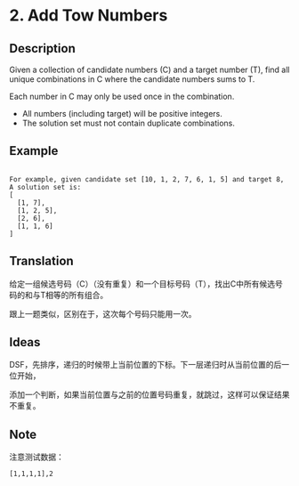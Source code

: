 # 2. Add Tow Numbers
## Description
Given a collection of candidate numbers (C) and a target number (T), find all unique combinations in C where the candidate numbers sums to T.

Each number in C may only be used once in the combination.

+ All numbers (including target) will be positive integers.
+ The solution set must not contain duplicate combinations.
## Example
```$xslt

For example, given candidate set [10, 1, 2, 7, 6, 1, 5] and target 8, 
A solution set is: 
[
  [1, 7],
  [1, 2, 5],
  [2, 6],
  [1, 1, 6]
]

```
## Translation

给定一组候选号码（C）（没有重复）和一个目标号码（T），找出C中所有候选号码的和与T相等的所有组合。

跟上一题类似，区别在于，这次每个号码只能用一次。

## Ideas
DSF，先排序，递归的时候带上当前位置的下标。下一层递归时从当前位置的后一位开始，

添加一个判断，如果当前位置与之前的位置号码重复，就跳过，这样可以保证结果不重复。
## Note
注意测试数据：
```$xslt
[1,1,1,1],2
```